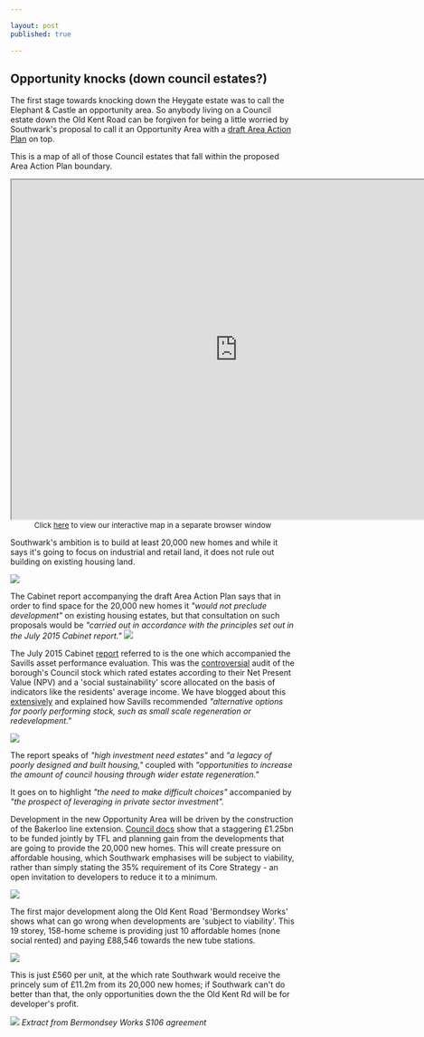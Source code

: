 ```yaml
---

layout: post
published: true

---
```

## Opportunity knocks (down council estates?)
The first stage towards knocking down the Heygate estate was to call the Elephant & Castle an opportunity area. So anybody living on a Council estate down the Old Kent Road can be forgiven for being a little worried by Southwark's proposal to call it an Opportunity Area with a [draft Area Action Plan](http://www.southwark.gov.uk/downloads/download/4596/old_kent_road_area_action_plan) on top. 

This is a map of all of those Council estates that fall within the proposed Area Action Plan boundary.

<center>
<iframe src="http://35percent.org/map.html" width="800" height="600"></iframe>
<font size="2">Click <a href="http://35percent.org/map.html">here</a> to view our interactive map in a separate browser window</font>
</center>

Southwark's ambition is to build at least 20,000 new homes and while it says it's going to focus on industrial and retail land, it does not rule out building on existing housing land. 

![](http://35percent.org/img/20000homes.png)

The Cabinet report accompanying the draft Area Action Plan says that in order to find space for the 20,000 new homes it _"would not preclude development"_ on existing housing estates, but that consultation on such proposals would be _"carried out in accordance with the principles set out in the July 2015 Cabinet report."_
![](http://35percent.org/img/okrreport.png)

The July 2015 Cabinet [report](http://moderngov.southwark.gov.uk/documents/s55565/Report%20Future%20Estate%20Regeneration.pdf) referred to is the one which accompanied the Savills asset performance evaluation. This was the [controversial](http://www.southwarknews.co.uk/news/your-home-is-worth-less-than-nothing-council-report-evaluates-southwark-properties/) audit of the borough's Council stock which rated estates according to their Net Present Value (NPV) and a 'social sustainability' score allocated on the basis of indicators like the residents' average income. We have blogged about this [extensively](http://35percent.org/the-southwark-clearances/#completing-southwarks-clearances-with-savills) and explained how Savills recommended _"alternative options for poorly performing stock, such as small scale regeneration or redevelopment."_ 

![](http://35percent.org/img/assetgroups.png)

The report speaks of _"high investment need estates"_ and _"a legacy of poorly designed and built housing,"_ coupled with _"opportunities  to  increase  the amount of council housing through wider estate regeneration."_

It goes on to highlight _"the  need  to  make  difficult  choices"_ accompanied by _"the  prospect  of  leveraging  in  private  sector investment"._

Development in the new Opportunity Area will be driven by the construction of the Bakerloo line extension. [Council docs](http://www.southwark.gov.uk/download/downloads/id/13643/infrastructure_plan) show that a staggering £1.25bn to be funded jointly by TFL and planning gain from the developments that are going to provide the 20,000 new homes. This will create pressure on affordable housing, which Southwark emphasises will be subject to viability, rather than simply stating the 35% requirement of its Core Strategy - an open invitation to developers to reduce it to a minimum. 

![](http://35percent.org/img/subjecttoviability.jpg)

The first major development along the Old Kent Road 'Bermondsey Works' shows what can go wrong when developments are 'subject to viability'. This 19 storey, 158-home scheme is providing just 10 affordable homes (none social rented) and paying £88,546 towards the new tube stations.  

![](http://35percent.org/img/bermondseyworks.jpg)

This is just £560 per unit, at the which rate Southwark would receive the princely sum of £11.2m from its 20,000 new homes; if Southwark can't do better than that, the only opportunities down the the Old Kent Rd will be for developer's profit.

![](http://35percent.org/img/transportcontribution.png)
*Extract from Bermondsey Works S106 agreement*











